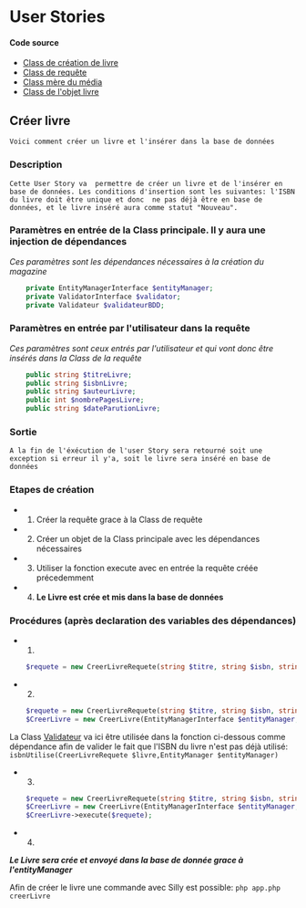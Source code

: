 # User Stories
#### Code source
* [Class de création de livre](../../src/UserStories/CreerLivre/CreerLivre.php)
* [Class de requête](../../src/UserStories/CreerLivre/CreerLivreRequete.php)
* [Class mère du média](../../src/entity/Media.php)
* [Class de l'objet livre](../../src/entity/Livre.php)

## Créer livre
``` Voici comment créer un livre et l'insérer dans la base de données ```
### Description
``
Cette User Story va  permettre de créer un livre et de l'insérer en base de données.
Les conditions d'insertion sont les suivantes: l'ISBN du livre doit être unique et donc 
ne pas déjà être en base de données, et le livre inséré aura comme statut "Nouveau".
``
### Paramètres en entrée de la Class principale. Il y aura une injection de dépendances
_Ces paramètres sont les dépendances nécessaires à la création du magazine_
```php
    private EntityManagerInterface $entityManager;
    private ValidatorInterface $validator;
    private Validateur $validateurBDD;
```
### Paramètres en entrée par l'utilisateur dans la requête
_Ces paramètres sont ceux entrés par l'utilisateur et qui vont donc être insérés dans la Class de la requête_
````php
    public string $titreLivre;
    public string $isbnLivre;
    public string $auteurLivre;
    public int $nombrePagesLivre;
    public string $dateParutionLivre;

````
### Sortie
``
A la fin de l'éxécution de l'user Story sera retourné soit une exception si erreur il y'a, soit le livre sera inséré en base de données
``

### Etapes de création
* 1. Créer la requête grace à la Class de requête
* 2. Créer un objet de la Class principale avec les dépendances nécessaires
* 3. Utiliser la fonction execute avec en entrée la requête créée précedemment
* 4. **Le Livre est crée et mis dans la base de données**

### Procédures (après declaration des variables des dépendances)
* 1.
```php
    $requete = new CreerLivreRequete(string $titre, string $isbn, string $auteur, int $nombrePages, string $dateParution);
```
* 2.

```php
    $requete = new CreerLivreRequete(string $titre, string $isbn, string $auteur, int $nombrePages, string $dateParution);
    $CreerLivre = new CreerLivre(EntityManagerInterface $entityManager, ValidatorInterface $validator, Validateur $validateurBDD);
```
La Class [Validateur](../../src/Validateurs/Validateur.php) va ici être utilisée dans la fonction ci-dessous comme dépendance afin de valider le fait que l'ISBN du livre n'est pas déjà utilisé: `isbnUtilise(CreerLivreRequete $livre,EntityManager $entityManager)`

* 3.

```php
    $requete = new CreerLivreRequete(string $titre, string $isbn, string $auteur, int $nombrePages, string $dateParution);
    $CreerLivre = new CreerLivre(EntityManagerInterface $entityManager, ValidatorInterface $validator, Validateur $validateurBDD);
    $CreerLivre->execute($requete);
```
* 4.
**_Le Livre sera crée et envoyé dans la base de donnée grace à l'entityManager_**

Afin de créer le livre une commande avec Silly est possible: `php app.php creerLivre`








